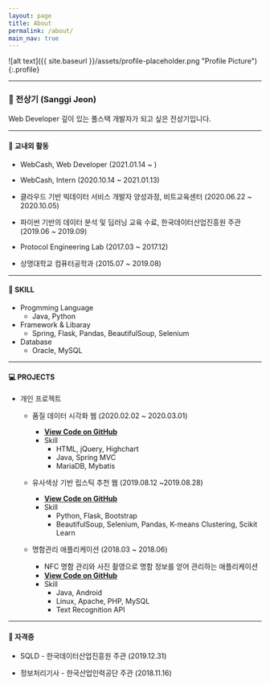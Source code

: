 ```yaml
---
layout: page
title: About
permalink: /about/
main_nav: true
---
```


![alt text]({{ site.baseurl }}/assets/profile-placeholder.png "Profile Picture"){:.profile}

--------------------
### 🧑 전상기 (Sanggi Jeon)

Web Developer
깊이 있는 풀스택 개발자가 되고 싶은 전상기입니다.





--------------------
#### 📘 교내외 활동
- WebCash, Web Developer (2021.01.14 ~ )

- WebCash, Intern (2020.10.14 ~ 2021.01.13)

- 클라우드 기반 빅데이터 서비스 개발자 양성과정, 비트교육센터 (2020.06.22 ~ 2020.10.05)

- 파이썬 기반의 데이터 분석 및 딥러닝 교육 수료, 한국데이터산업진흥원 주관  (2019.06 ~ 2019.09)

- Protocol Engineering Lab (2017.03 ~ 2017.12)

- 상명대학교 컴퓨터공학과 (2015.07 ~ 2019.08)




--------------------
#### 🛒 SKILL

- Progmming Language
  - Java, Python
- Framework & Libaray
  - Spring, Flask, Pandas, BeautifulSoup, Selenium
- Database
  - Oracle, MySQL



---------------------------

#### 💻 PROJECTS

- 개인 프로젝트

  - 품질 데이터 시각화 웹 (2020.02.02 ~ 2020.03.01)
    - [**View Code on GitHub**](https://github.com/jeonsanggi/DataVisualization/tree/master/4주차)
    - Skill
      - HTML, jQuery, Highchart
      - Java, Spring MVC
      - MariaDB, Mybatis

  - 유사색상 기반 립스틱 추천 웹 (2019.08.12 ~2019.08.28)
    - [**View Code on GitHub**](https://github.com/jeonsanggi/flask_server)
    - Skill
      - Python, Flask, Bootstrap
      - BeautifulSoup, Selenium, Pandas, K-means Clustering, Scikit Learn

  - 명함관리 애플리케이션 (2018.03 ~ 2018.06)
    - NFC 명함 관리와 사진 촬영으로 명함 정보를 얻어 관리하는 애플리케이션
    - [**View Code on GitHub**](https://github.com/jeonsanggi/BCM)
    - Skill
      - Java, Android
      - Linux, Apache, PHP, MySQL
      - Text Recognition API

---------------------

#### 🥇 자격증

- SQLD - 한국데이터산업진흥원 주관 (2019.12.31)

- 정보처리기사 - 한국산업인력공단 주관 (2018.11.16)
